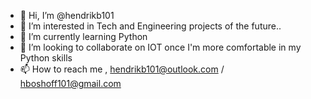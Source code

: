 - 👋 Hi, I’m @hendrikb101
- 👀 I’m interested in Tech and Engineering projects of the future..
- 🌱 I’m currently learning Python
- 💞️ I’m looking to collaborate on IOT once I'm more comfortable in my Python skills
- 📫 How to reach me , hendrikb101@outlook.com / hboshoff101@gmail.com

<!---
hendrikb101/hendrikb101 is a ✨ special ✨ repository because its `README.md` (this file) appears on your GitHub profile.
You can click the Preview link to take a look at your changes.
--->
